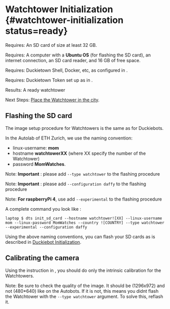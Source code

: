 # Watchtower Initialization {#watchtower-initialization status=ready}

<div class='requirements' markdown="1">

Requires: An SD card of size at least 32 GB.

Requires: A computer with a **Ubuntu OS** (for flashing the SD card), an internet connection, an SD card reader, and 16 GB of free space.

Requires: Duckietown Shell, Docker, etc, as configured in [](+opmanual_duckiebot#laptop-setup).

Requires: Duckietown Token set up as in [](+opmanual_duckiebot#dt-account).


Results: A ready watchtower

Next Steps: [Place the Watchtower in the city](#localization-watchtower-placement).
</div>

## Flashing the SD card

The image setup procedure for Watchtowers is the same as for Duckiebots.

In the Autolab of ETH Zurich, we use the naming convention: 

* linux-username:  **mom**
* hostname **watchtowerXX** (where XX specify the number of the Watchtower)
* password **MomWatches**.

Note: **Important** : please add `--type watchtower` to the flashing procedure

Note: **Important** : please add `--configuration daffy` to the flashing procedure

Note: **For raspberryPi 4**, use add `--experimental` to the flashing procedure

A complete command you look like :

    laptop $ dts init_sd_card --hostname watchtower![XX] --linux-username mom --linux-password MomWatches --country ![COUNTRY] --type watchtower --experimental --configuration daffy

Using the above naming conventions, you can flash your SD cards as is described in [Duckiebot Initialization](+opmanual_duckiebot#setup-duckiebot).

## Calibrating the camera

Using the instruction in [](+opmanual_duckiebot#camera-calib), you should do only the intrinsic calibration for the Watchtowers.

Note: Be sure to check the quality of the image. It should be (1296x972) and not (480*640) like on the Autobots. If it is not, this means you didnt flash the Watchtower with the `--type watchtower` argument. To solve this, reflash it.
